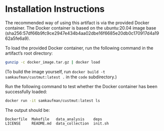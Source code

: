 # Installation Instructions
The recommended way of using this artifact is via the provided Docker container.
The Docker container is based on the ubuntu:20.04 image base
(sha256:57df66b9fc9ce2947e434b4aa02dbe16f6685e20db0c170917d4a1962a5fe6a9).

To load the provided Docker container, run the following command in the
artifact’s root directory:
```sh
gunzip -c docker_image.tar.gz | docker load
```

(To build the image yourself, run `docker build -t samkaufman/custmut:latest .`
in the `code` subdirectory.)

Run the following command to test whether the Docker container has been
successfully loaded:
```sh
docker run -it samkaufman/custmut:latest ls
```

The output should be:
```text
Dockerfile  Makefile   data_analysis    deps
LICENSE     README.md  data_collection  init.sh
```
